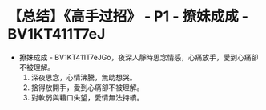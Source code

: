 # 【总结】《高手过招》 - P1 - 撩妹成成 - BV1KT411T7eJ

-   撩妹成成 - BV1KT411T7eJGo，夜深人靜時思念情感，心痛放手，愛到心痛卻不被理解。
    1.  深夜思念，心情沸騰，無助想哭。
    2.  捨得放開手，愛到心痛卻不被理解。
    3.  對軟弱與藉口失望，愛情無法持續。
